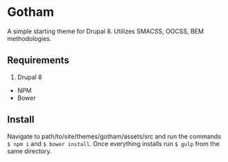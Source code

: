 # Gotham
A simple starting theme for Drupal 8. Utilizes SMACSS, OOCSS, BEM methodologies.

## Requirements
1. Drupal 8
* NPM
* Bower

## Install
Navigate to path/to/site/themes/gotham/assets/src and run the commands `$ npm i` and `$ bower install`. Once everything installs run `$ gulp` from the same directory.
